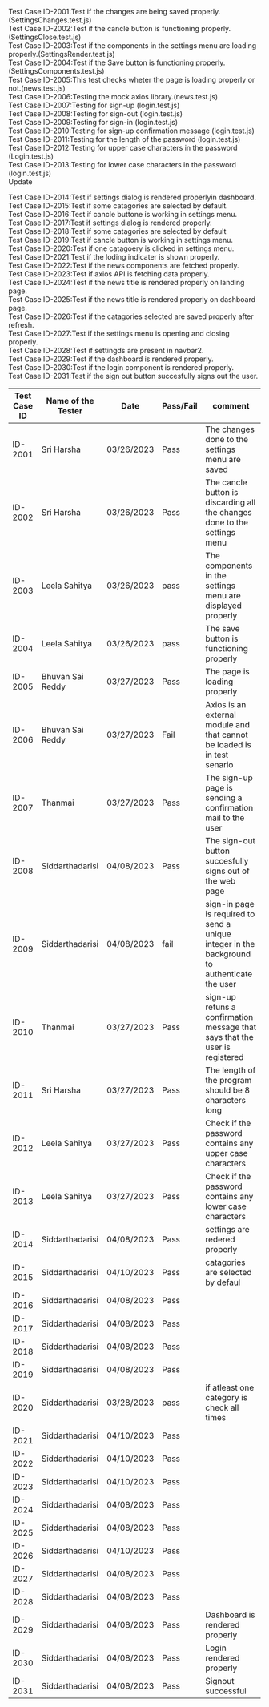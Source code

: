 Test Case ID-2001:Test if the changes are being saved properly.(SettingsChanges.test.js)<br>
Test Case ID-2002:Test if the cancle button is functioning properly.(SettingsClose.test.js)<br>
Test Case ID-2003:Test if the components in the settings menu are loading properly.(SettingsRender.test.js)<br>
Test Case ID-2004:Test if the Save button is functioning properly.(SettingsComponents.test.js)<br>
Test Case ID-2005:This test checks wheter the page is loading properly or not.(news.test.js) <br>
Test Case ID-2006:Testing the mock axios library.(news.test.js)<br>
Test Case ID-2007:Testing for sign-up (login.test.js)<br>
Test Case ID-2008:Testing for sign-out (login.test.js)<br>
Test Case ID-2009:Testing for sign-in (login.test.js)<br>
Test Case ID-2010:Testing for sign-up confirmation message (login.test.js)<br>
Test Case ID-2011:Testing for the length of the password (login.test.js)<br>
Test Case ID-2012:Testing for upper case characters in the password (Login.test.js)<br>
Test Case ID-2013:Testing for lower case characters in the password (login.test.js)<br>
Update<br>

Test Case ID-2014:Test if settings dialog is rendered properlyin dashboard.<br>
Test Case ID-2015:Test if some catagories are selected by default.<br>
Test Case ID-2016:Test if cancle buttone is working in settings menu.<br>
Test Case ID-2017:Test if settings dialog is rendered properly.<br>
Test Case ID-2018:Test if some catagories are selected by default<br>
Test Case ID-2019:Test if cancle button is working in settings menu.<br>
Test Case ID-2020:Test if one catagoery is clicked in settings menu.<br>
Test Case ID-2021:Test if the loding indicater is shown properly.<br>
Test Case ID-2022:Test if the news components are fetched properly.<br>
Test Case ID-2023:Test if axios API is fetching data properly.<br>
Test Case ID-2024:Test if the news title is rendered properly on landing page.<br>
Test Case ID-2025:Test if the news title is rendered properly on dashboard page.<br>
Test Case ID-2026:Test if the catagories selected are saved properly after refresh.<br>
Test Case ID-2027:Test if the settings menu is opening and closing properly.<br>
Test Case ID-2028:Test if settingds are present in navbar2.<br>
Test Case ID-2029:Test if the dashboard is rendered properly.<br>
Test Case ID-2030:Test if the login component is rendered properly.<br>	
Test Case ID-2031:Test if the sign out button succesfully signs out the user.<br>

| Test Case ID | Name of the Tester |Date| Pass/Fail | comment |
|---|---|---|---|---|
|ID-2001|Sri Harsha|03/26/2023|Pass|The changes done to the settings menu are saved|
|ID-2002|Sri Harsha|03/26/2023|Pass|The cancle button is discarding all the changes done to the settings menu|
|ID-2003|Leela Sahitya|03/26/2023|pass|The components in the settings menu are displayed properly|
|ID-2004|Leela Sahitya|03/26/2023|pass|The save button is functioning properly|
|ID-2005|Bhuvan Sai Reddy|03/27/2023|Pass|The page is loading properly|
|ID-2006|Bhuvan Sai Reddy|03/27/2023|Fail|Axios is an external module and that cannot be loaded is in test senario|
|ID-2007|Thanmai|03/27/2023|Pass|The sign-up page is sending a confirmation mail to the user|
|ID-2008|Siddarthadarisi|04/08/2023|Pass|The sign-out button succesfully signs out of the web page|
|ID-2009|Siddarthadarisi|04/08/2023|fail|sign-in page is required to send a unique integer in the background to authenticate the user|
|ID-2010|Thanmai|03/27/2023|Pass|sign-up retuns a confirmation message that says that the user is registered|
|ID-2011|Sri Harsha|03/27/2023|Pass|The length of the program should be 8 characters long|
|ID-2012|Leela Sahitya|03/27/2023|Pass|Check if the password contains any upper case characters|
|ID-2013|Leela Sahitya|03/27/2023|Pass|Check if the password contains any lower case characters|
|ID-2014|Siddarthadarisi|04/08/2023|Pass|settings are redered properly|
|ID-2015|Siddarthadarisi|04/10/2023|Pass|catagories are selected by defaul|
|ID-2016|Siddarthadarisi|04/08/2023|Pass||
|ID-2017|Siddarthadarisi|04/08/2023|Pass||
|ID-2018|Siddarthadarisi|04/08/2023|Pass||
|ID-2019|Siddarthadarisi|04/08/2023|Pass||
|ID-2020|Siddarthadarisi|03/28/2023|pass|if atleast one category is check all times|
|ID-2021|Siddarthadarisi|04/10/2023|Pass||
|ID-2022|Siddarthadarisi|04/10/2023|Pass||
|ID-2023|Siddarthadarisi|04/10/2023|Pass||
|ID-2024|Siddarthadarisi|04/08/2023|Pass||
|ID-2025|Siddarthadarisi|04/08/2023|Pass||
|ID-2026|Siddarthadarisi|04/10/2023|Pass||
|ID-2027|Siddarthadarisi|04/08/2023|Pass||
|ID-2028|Siddarthadarisi|04/08/2023|Pass||
|ID-2029|Siddarthadarisi|04/08/2023|Pass|Dashboard is rendered properly|
|ID-2030|Siddarthadarisi|04/08/2023|Pass|Login rendered properly|
|ID-2031|Siddarthadarisi|04/08/2023|Pass|Signout successful|


